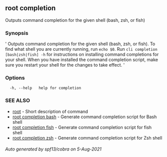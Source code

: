 ## root completion

Outputs command completion for the given shell (bash, zsh, or fish)

### Synopsis

' Outputs command completion for the given shell (bash, zsh, or fish). To find what shell you are currently running, run `echo $0`. Run `cli completion [bash|zsh|fish] -h` for instructions on installing command completions for your shell. When you have installed the command completion script, make sure you restart your shell for the changes to take effect. '

### Options

```
  -h, --help   help for completion
```

### SEE ALSO

* [root](root.md)	 - Short description of command
* [root completion bash](root_completion_bash.md)	 - Generate command completion script for Bash shell
* [root completion fish](root_completion_fish.md)	 - Generate command completion script for fish shell
* [root completion zsh](root_completion_zsh.md)	 - Generate command completion script for Zsh shell

###### Auto generated by spf13/cobra on 5-Aug-2021
